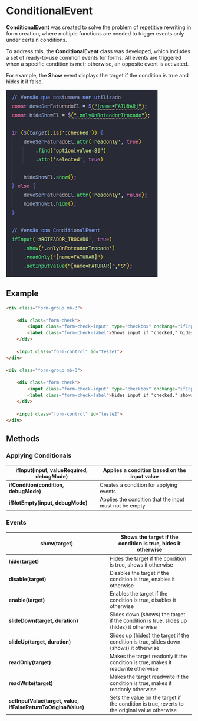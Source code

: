 # ConditionalEvent

**ConditionalEvent** was created to solve the problem of repetitive rewriting in form creation, where multiple functions are needed to trigger events only under certain conditions.

To address this, the **ConditionalEvent** class was developed, which includes a set of ready-to-use common events for forms. All events are triggered when a specific condition is met; otherwise, an opposite event is activated.

For example, the **Show** event displays the target if the condition is true and hides it if false.

![image.png](readme-images/image.png)

## Example

```html
<div class="form-group mb-3">
            
    <div class="form-check">
        <input class="form-check-input" type="checkbox" onchange="ifInput(this,true).show('#teste1')"/>
        <label class="form-check-label">Shows input if "checked," hides it otherwise.</label>
    </div>

    <input class="form-control" id="teste1">
</div>

<div class="form-group mb-3">
    
    <div class="form-check">
        <input class="form-check-input" type="checkbox" onchange="ifInput(this,true).hide('#teste2')"/>
        <label class="form-check-label">Hides input if "checked," shows it otherwise.</label>
    </div>

    <input class="form-control" id="teste2">
</div>
```

## Methods

### Applying Conditionals

| **ifInput(input, valueRequired, debugMode)** | Applies a condition based on the input value |
| --- | --- |
| **ifCondition(condition, debugMode)** | Creates a condition for applying events |
| **ifNotEmpty(input, debugMode)** | Applies the condition that the input must not be empty |

### Events

| **show(target)** | Shows the target if the condition is true, hides it otherwise |
| --- | --- |
| **hide(target)** | Hides the target if the condition is true, shows it otherwise |
| **disable(target)** | Disables the target if the condition is true, enables it otherwise |
| **enable(target)** | Enables the target if the condition is true, disables it otherwise |
| **slideDown(target, duration)** | Slides down (shows) the target if the condition is true, slides up (hides) it otherwise |
| **slideUp(target, duration)** | Slides up (hides) the target if the condition is true, slides down (shows) it otherwise |
| **readOnly(target)** | Makes the target readonly if the condition is true, makes it readwrite otherwise |
| **readWrite(target)** | Makes the target readwrite if the condition is true, makes it readonly otherwise |
| **setInputValue(target, value, ifFalseReturnToOriginalValue)** | Sets the value on the target if the condition is true, reverts to the original value otherwise |
